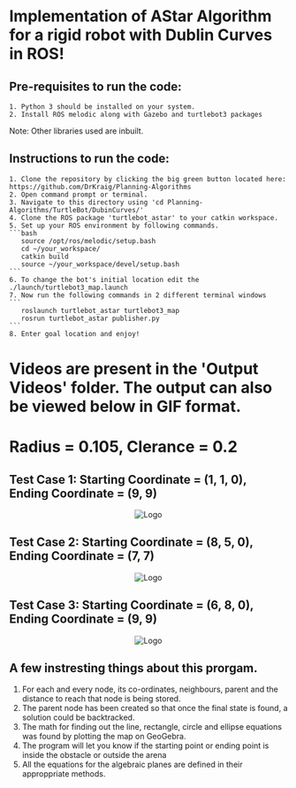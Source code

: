 <h1>Implementation of AStar Algorithm for a rigid robot with Dublin Curves in ROS!</h1>

  <h2>Pre-requisites to run the code:</h2>

    1. Python 3 should be installed on your system.
    2. Install ROS melodic along with Gazebo and turtlebot3 packages

Note:  Other libraries used are inbuilt.</br>

  <h2>Instructions to run the code:</h2>
  
    1. Clone the repository by clicking the big green button located here: https://github.com/DrKraig/Planning-Algorithms
    2. Open command prompt or terminal.
    3. Navigate to this directory using 'cd Planning-Algorithms/TurtleBot/DubinCurves/'
    4. Clone the ROS package 'turtlebot_astar' to your catkin workspace.
    5. Set up your ROS environment by following commands.
    ```bash
       source /opt/ros/melodic/setup.bash
       cd ~/your_workspace/
       catkin build
       source ~/your_workspace/devel/setup.bash
    ```
    6. To change the bot's initial location edit the ./launch/turtlebot3_map.launch
    7. Now run the following commands in 2 different terminal windows
    ```
       roslaunch turtlebot_astar turtlebot3_map
       rosrun turtlebot_astar publisher.py
    ```
    8. Enter goal location and enjoy!


<h1>Videos are present in the 'Output Videos' folder. The output can also be viewed below in GIF format.</h2>

<h1> Radius = 0.105, Clerance = 0.2 </h1>

<h2> Test Case 1: Starting Coordinate = (1, 1, 0), Ending Coordinate = (9, 9) </h2>

<p align="center">
  <img src="https://user-images.githubusercontent.com/12711480/116009416-860d9e80-a5e7-11eb-8965-4f7c2775f2d4.gif" alt="Logo"/>
</p>

<h2> Test Case 2: Starting Coordinate = (8, 5, 0), Ending Coordinate = (7, 7) </h2>

<p align="center">
  
  <img src="https://user-images.githubusercontent.com/12711480/116009414-860d9e80-a5e7-11eb-9ff5-97670a9dab58.gif" alt="Logo"/>
</p>
 <h2> Test Case 3: Starting Coordinate = (6, 8, 0), Ending Coordinate = (9, 9) </h2>

<p align="center">
  <img src="https://user-images.githubusercontent.com/12711480/116009415-860d9e80-a5e7-11eb-8044-d994e4fc596f.gif" alt="Logo"/>
</p>




## A few instresting things about this prorgam.
  1. For each and every node, its co-ordinates, neighbours, parent and the distance to reach that node is being stored.
  2. The parent node has been created so that once the final state is found, a solution could be backtracked.
  3. The math for finding out the line, rectangle, circle and ellipse equations was found by plotting the map on GeoGebra.
  4. The program will let you know if the starting point or ending point is inside the obstacle or outside the arena
  5. All the equations for the algebraic planes are defined in their approppriate methods.